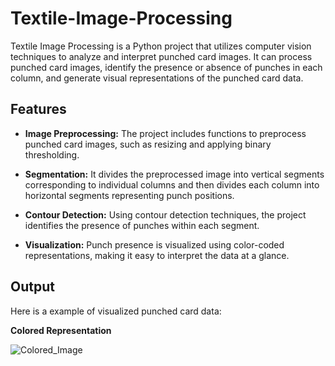 # Textile-Image-Processing

Textile Image Processing is a Python project that utilizes computer vision techniques to analyze and interpret punched card images. It can process punched card images, identify the presence or absence of punches in each column, and generate visual representations of the punched card data.

## Features

- **Image Preprocessing:** The project includes functions to preprocess punched card images, such as resizing and applying binary thresholding.
  
- **Segmentation:** It divides the preprocessed image into vertical segments corresponding to individual columns and then divides each column into horizontal segments representing punch positions.

- **Contour Detection:** Using contour detection techniques, the project identifies the presence of punches within each segment.

- **Visualization:** Punch presence is visualized using color-coded representations, making it easy to interpret the data at a glance.


## Output
Here is a example of visualized punched card data:

**Colored Representation**

![Colored_Image](https://github.com/Madhu-2101/PunchCardVision/assets/86066580/9b737fa8-4c2f-44de-9df1-7a4b22a38da0)

